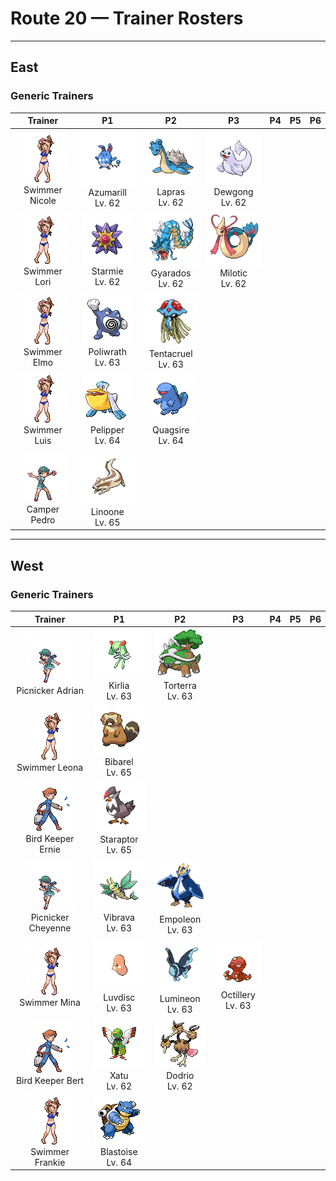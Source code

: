 # Route 20 — Trainer Rosters

---

## East


### Generic Trainers

| Trainer | P1 | P2 | P3 | P4 | P5 | P6 |
|:-------:|:--:|:--:|:--:|:--:|:--:|:--:|
| ![Swimmer Nicole](../../assets/trainers/swimmer.png "Swimmer Nicole")<br>Swimmer Nicole | ![Azumarill](../../assets/sprites/azumarill/front.gif "By keeping still and listening intently, it can tell what is in even wild, fast-moving rivers.")<br>Azumarill<br>Lv. 62 | ![Lapras](../../assets/sprites/lapras/front.gif "They have gentle hearts. Because they rarely fight, many have been caught. Their number has dwindled.")<br>Lapras<br>Lv. 62 | ![Dewgong](../../assets/sprites/dewgong/front.gif "Its streamlined body has little drag in water. The colder the temperature, the friskier it gets.")<br>Dewgong<br>Lv. 62 |
| ![Swimmer Lori](../../assets/trainers/swimmer.png "Swimmer Lori")<br>Swimmer Lori | ![Starmie](../../assets/sprites/starmie/front.gif "The middle section of its body is called the core. It glows in a different color each time it is seen.")<br>Starmie<br>Lv. 62 | ![Gyarados](../../assets/sprites/gyarados/front.gif "They say that during past strife, GYARADOS would appear and leave blazing ruins in its wake.")<br>Gyarados<br>Lv. 62 | ![Milotic](../../assets/sprites/milotic/front.gif "It’s said that a glimpse of a MILOTIC and its beauty will calm any hostile emotions you’re feeling.")<br>Milotic<br>Lv. 62 |
| ![Swimmer Elmo](../../assets/trainers/swimmer.png "Swimmer Elmo")<br>Swimmer Elmo | ![Poliwrath](../../assets/sprites/poliwrath/front.gif "This strong and skilled swimmer is even capable of crossing the Pacific Ocean just by kicking.")<br>Poliwrath<br>Lv. 63 | ![Tentacruel](../../assets/sprites/tentacruel/front.gif "Its 80 tentacles absorb water and stretch almost endlessly to constrict its prey and enemies.")<br>Tentacruel<br>Lv. 63 |
| ![Swimmer Luis](../../assets/trainers/swimmer.png "Swimmer Luis")<br>Swimmer Luis | ![Pelipper](../../assets/sprites/pelipper/front.gif "It protects its young in its beak. It bobs on waves, resting on them on days when the waters are calm.")<br>Pelipper<br>Lv. 64 | ![Quagsire](../../assets/sprites/quagsire/front.gif "This carefree Pokémon has an easy-going nature. While swimming, it always bumps into boat hulls.")<br>Quagsire<br>Lv. 64 |
| ![Camper Pedro](../../assets/trainers/camper.png "Camper Pedro")<br>Camper Pedro | ![Linoone](../../assets/sprites/linoone/front.gif "When running in a straight line, it can easily top 60 miles an hour. It has a tough time with curved roads.")<br>Linoone<br>Lv. 65 |


---

## West


### Generic Trainers

| Trainer | P1 | P2 | P3 | P4 | P5 | P6 |
|:-------:|:--:|:--:|:--:|:--:|:--:|:--:|
| ![Picnicker Adrian](../../assets/trainers/picnicker.png "Picnicker Adrian")<br>Picnicker Adrian | ![Kirlia](../../assets/sprites/kirlia/front.gif "It has a psychic power that enables it to distort the space around it and see into the future.")<br>Kirlia<br>Lv. 63 | ![Torterra](../../assets/sprites/torterra/front.gif "Ancient people imagined that beneath the ground, a gigantic TORTERRA dwelled.")<br>Torterra<br>Lv. 63 |
| ![Swimmer Leona](../../assets/trainers/swimmer.png "Swimmer Leona")<br>Swimmer Leona | ![Bibarel](../../assets/sprites/bibarel/front.gif "It busily makes its nest with stacks of branches and roots it has cut up with its sharp incisors.")<br>Bibarel<br>Lv. 65 |
| ![Bird Keeper Ernie](../../assets/trainers/bird_keeper.png "Bird Keeper Ernie")<br>Bird Keeper Ernie | ![Staraptor](../../assets/sprites/staraptor/front.gif "When STARAVIA evolve into STARAPTOR, they leave the flock to live alone. They have sturdy wings.")<br>Staraptor<br>Lv. 65 |
| ![Picnicker Cheyenne](../../assets/trainers/picnicker.png "Picnicker Cheyenne")<br>Picnicker Cheyenne | ![Vibrava](../../assets/sprites/vibrava/front.gif "It vibrates its wings vigorously, creating ultrasonic waves that cause serious headaches.")<br>Vibrava<br>Lv. 63 | ![Empoleon](../../assets/sprites/empoleon/front.gif "It avoids unnecessary disputes, but it will decimate anything that threatens its pride.")<br>Empoleon<br>Lv. 63 |
| ![Swimmer Mina](../../assets/trainers/swimmer.png "Swimmer Mina")<br>Swimmer Mina | ![Luvdisc](../../assets/sprites/luvdisc/front.gif "Its heart-shaped body makes it popular. In some places, you would give a LUVDISC to someone you love.")<br>Luvdisc<br>Lv. 63 | ![Lumineon](../../assets/sprites/lumineon/front.gif "LUMINEON swimming in the darkness of the deep sea look like stars shining in the night sky.")<br>Lumineon<br>Lv. 63 | ![Octillery](../../assets/sprites/octillery/front.gif "It traps foes with the suction cups on its tentacles, then smashes them with its rock-hard head.")<br>Octillery<br>Lv. 63 |
| ![Bird Keeper Bert](../../assets/trainers/bird_keeper.png "Bird Keeper Bert")<br>Bird Keeper Bert | ![Xatu](../../assets/sprites/xatu/front.gif "They say that it stays still and quiet because it is seeing both the past and future at the same time.")<br>Xatu<br>Lv. 62 | ![Dodrio](../../assets/sprites/dodrio/front.gif "It collects data and plans three times as wisely, but it may think too much and fall into a state of immobility.")<br>Dodrio<br>Lv. 62 |
| ![Swimmer Frankie](../../assets/trainers/swimmer.png "Swimmer Frankie")<br>Swimmer Frankie | ![Blastoise](../../assets/sprites/blastoise/front.gif "It deliberately makes itself heavy so it can withstand the recoil of the water jets it fires.")<br>Blastoise<br>Lv. 64 |

